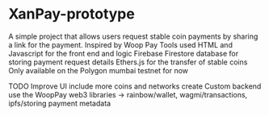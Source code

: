# XanPay-prototype
A simple project that allows users request stable coin payments by sharing a link for the payment. Inspired by Woop Pay
Tools used
HTML and Javascript for the front end and logic
Firebase Firestore database for storing payment request details
Ethers.js for the transfer of stable coins
Only available on the Polygon mumbai testnet for now

TODO
Improve UI
include more coins and networks
create Custom backend
use the WoopPay web3 libraries -> rainbow/wallet, wagmi/transactions, ipfs/storing payment metadata 
